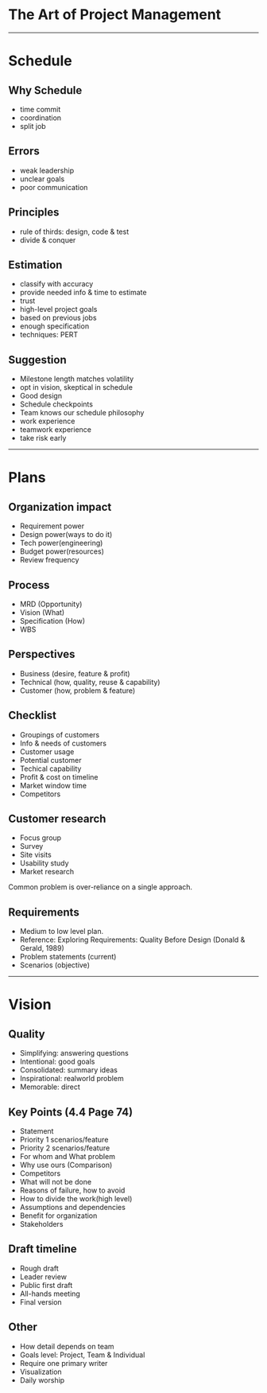 # The Art of Project Management
------

# Schedule

## Why Schedule

* time commit
* coordination
* split job

## Errors

* weak leadership
* unclear goals
* poor communication

## Principles

* rule of thirds: design, code & test
* divide & conquer

## Estimation

* classify with accuracy
* provide needed info & time to estimate
* trust
* high-level project goals
* based on previous jobs
* enough specification
* techniques: PERT

## Suggestion

* Milestone length matches volatility
* opt in vision, skeptical in schedule
* Good design
* Schedule checkpoints
* Team knows our schedule philosophy
* work experience
* teamwork experience
* take risk early


------
# Plans

## Organization impact
* Requirement power
* Design power(ways to do it)
* Tech power(engineering)
* Budget power(resources)
* Review frequency

## Process
* MRD (Opportunity)
* Vision (What)
* Specification (How)
* WBS

## Perspectives
* Business (desire, feature & profit)
* Technical (how, quality, reuse & capability)
* Customer (how, problem & feature)

## Checklist
* Groupings of customers
* Info & needs of customers
* Customer usage
* Potential customer
* Techical capability
* Profit & cost on timeline
* Market window time
* Competitors

## Customer research
* Focus group
* Survey
* Site visits
* Usability study
* Market research

Common problem is over-reliance on a single approach.

## Requirements
* Medium to low level plan.
* Reference: Exploring Requirements: Quality Before Design (Donald & Gerald, 1989)
* Problem statements (current)
* Scenarios (objective)

------
# Vision

## Quality
* Simplifying: answering questions
* Intentional: good goals
* Consolidated: summary ideas
* Inspirational: realworld problem
* Memorable: direct

## Key Points (4.4 Page 74)
* Statement
* Priority 1 scenarios/feature
* Priority 2 scenarios/feature
* For whom and What problem
* Why use ours (Comparison)
* Competitors
* What will not be done
* Reasons of failure, how to avoid
* How to divide the work(high level)
* Assumptions and dependencies
* Benefit for organization
* Stakeholders

## Draft timeline
* Rough draft
* Leader review
* Public first draft
* All-hands meeting
* Final version

## Other
* How detail depends on team
* Goals level: Project, Team & Individual
* Require one primary writer
* Visualization
* Daily worship
